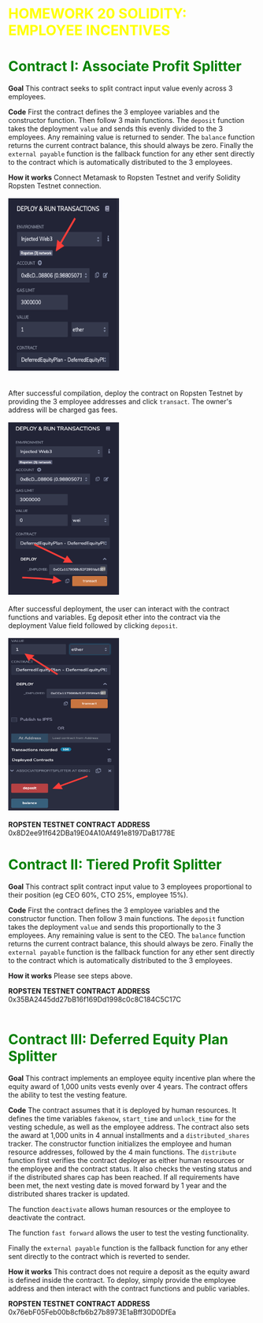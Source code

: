 # <span style="color:yellow">HOMEWORK 20 SOLIDITY: EMPLOYEE INCENTIVES</span>
# <span style="color:green">Contract I: Associate Profit Splitter</span>
**Goal** This contract seeks to split contract input value evenly across 3 employees. 

**Code** First the contract defines the 3 employee variables and the constructor function. Then follow 3 main functions. The `deposit` function takes the deployment `value` and sends this evenly divided to the 3 employees. Any remaining value is returned to sender. The `balance` function returns the current contract balance, this should always be zero. Finally the `external payable` function is the fallback function for any ether sent directly to the contract which is automatically distributed to the 3 employees.

**How it works** Connect Metamask to Ropsten Testnet and verify Solidity Ropsten Testnet connection.
<br/>  
<img src="Screenshots/Ropsten test.png" width=225 height=350 /> 
<br/>
<br/>   
After successful compilation, deploy the contract on Ropsten Testnet by providing the 3 employee addresses and click `transact`. The owner's address will be charged gas fees.
<br/>
<br/>
<img src="Screenshots/Deploy transact.png" width=225 height=350 /> 
<br/>
<br/>
After successful deployment, the user can interact with the contract functions and variables. Eg deposit ether into the contract via the deployment Value field followed by clicking `deposit`.
<br/>
<br/>
<img src="Screenshots/Deposit.png" width=225 height=350 /> 
<br/>
<br/>
**ROPSTEN TESTNET CONTRACT ADDRESS** 0x8D2ee91f642DBa19E04A10Af491e8197DaB1778E



# <span style="color:green">Contract II: Tiered Profit Splitter</span>
**Goal** This contract split contract input value to 3 employees proportional to their position (eg CEO 60%, CTO 25%, employee 15%).

**Code** First the contract defines the 3 employee variables and the constructor function. Then follow 3 main functions. The `deposit` function takes the deployment `value` and sends this proportionally to the 3 employees. Any remaining value is sent to the CEO. The `balance` function returns the current contract balance, this should always be zero. Finally the `external payable` function is the fallback function for any ether sent directly to the contract which is automatically distributed to the 3 employees.

**How it works** Please see steps above. 

**ROPSTEN TESTNET CONTRACT ADDRESS** 0x35BA2445dd27bB16f169Dd1998c0c8C184C5C17C
<br/>
<br/>
# <span style="color:green">Contract III: Deferred Equity Plan Splitter</span>

**Goal** This contract implements an employee equity incentive plan where the equity award of 1,000 units vests evenly over 4 years. The contract offers the ability to test the vesting feature.

**Code** The contract assumes that it is deployed by human resources. It defines the time variables `fakenow`, `start_time` and `unlock_time` for the vesting schedule, as well as the employee address. The contract also sets the award at 1,000 units in 4 annual installments and a `distributed_shares` tracker. The constructor function initializes the employee and human resource addresses, followed by the 4 main functions. The `distribute` function first verifies the contract deployer as either human resources or the employee and the contract status. It also checks the vesting status and if the distributed shares cap has been reached. If all requirements have been met, the next vesting date is moved forward by 1 year and the distributed shares tracker is updated. 

The function `deactivate` allows human resources or the employee to deactivate the contract. 

The function `fast forward` allows the user to test the vesting functionality.

Finally the `external payable` function is the fallback function for any ether sent directly to the contract which is reverted to sender.

**How it works** This contract does not require a deposit as the equity award is defined inside the contract. To deploy, simply provide the employee address and then interact with the contract functions and public variables.

**ROPSTEN TESTNET CONTRACT ADDRESS** 0x76ebF05Feb00b8cfb6b27b8973E1aBff30D0DfEa
